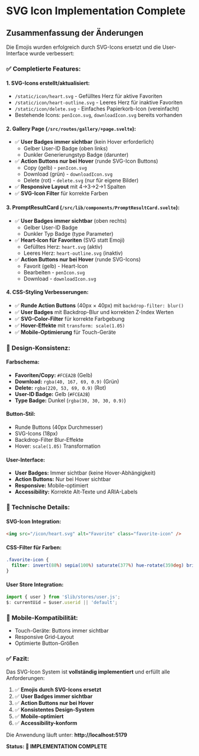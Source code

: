 # SVG Icon Implementation Complete

## Zusammenfassung der Änderungen

Die Emojis wurden erfolgreich durch SVG-Icons ersetzt und die User-Interface wurde verbessert:

### ✅ Completierte Features:

#### 1. **SVG-Icons erstellt/aktualisiert:**
- `/static/icon/heart.svg` - Gefülltes Herz für aktive Favoriten
- `/static/icon/heart-outline.svg` - Leeres Herz für inaktive Favoriten  
- `/static/icon/delete.svg` - Einfaches Papierkorb-Icon (vereinfacht)
- Bestehende Icons: `penIcon.svg`, `downloadIcon.svg` bereits vorhanden

#### 2. **Gallery Page (`/src/routes/gallery/+page.svelte`):**
- ✅ **User Badges immer sichtbar** (kein Hover erforderlich)
  - Gelber User-ID Badge (oben links)
  - Dunkler Generierungstyp Badge (darunter)
- ✅ **Action Buttons nur bei Hover** (runde SVG-Icon Buttons)
  - Copy (gelb) - `penIcon.svg`
  - Download (grün) - `downloadIcon.svg` 
  - Delete (rot) - `delete.svg` (nur für eigene Bilder)
- ✅ **Responsive Layout** mit 4→3→2→1 Spalten
- ✅ **SVG-Icon Filter** für korrekte Farben

#### 3. **PromptResultCard (`/src/lib/components/PromptResultCard.svelte`):**
- ✅ **User Badges immer sichtbar** (oben rechts)
  - Gelber User-ID Badge
  - Dunkler Typ Badge (type Parameter)
- ✅ **Heart-Icon für Favoriten** (SVG statt Emoji)
  - Gefülltes Herz: `heart.svg` (aktiv)
  - Leeres Herz: `heart-outline.svg` (inaktiv)
- ✅ **Action Buttons nur bei Hover** (runde SVG-Icons)
  - Favorit (gelb) - Heart-Icon
  - Bearbeiten - `penIcon.svg`
  - Download - `downloadIcon.svg`

#### 4. **CSS-Styling Verbesserungen:**
- ✅ **Runde Action Buttons** (40px × 40px) mit `backdrop-filter: blur()`
- ✅ **User Badges** mit Backdrop-Blur und korrekten Z-Index Werten
- ✅ **SVG-Color-Filter** für korrekte Farbgebung
- ✅ **Hover-Effekte** mit `transform: scale(1.05)`
- ✅ **Mobile-Optimierung** für Touch-Geräte

### 🎯 **Design-Konsistenz:**

#### **Farbschema:**
- **Favoriten/Copy:** `#FCEA2B` (Gelb)
- **Download:** `rgba(40, 167, 69, 0.9)` (Grün)  
- **Delete:** `rgba(220, 53, 69, 0.9)` (Rot)
- **User-ID Badge:** Gelb (`#FCEA2B`)
- **Type Badge:** Dunkel (`rgba(30, 30, 30, 0.9)`)

#### **Button-Stil:**
- Runde Buttons (40px Durchmesser)
- SVG-Icons (18px)
- Backdrop-Filter Blur-Effekte
- Hover: `scale(1.05)` Transformation

#### **User-Interface:**
- **User Badges:** Immer sichtbar (keine Hover-Abhängigkeit)
- **Action Buttons:** Nur bei Hover sichtbar
- **Responsive:** Mobile-optimiert
- **Accessibility:** Korrekte Alt-Texte und ARIA-Labels

### 🚀 **Technische Details:**

#### **SVG-Icon Integration:**
```html
<img src="/icon/heart.svg" alt="Favorite" class="favorite-icon" />
```

#### **CSS-Filter für Farben:**
```css
.favorite-icon {
  filter: invert(88%) sepia(100%) saturate(377%) hue-rotate(359deg) brightness(104%) contrast(104%);
}
```

#### **User Store Integration:**
```javascript
import { user } from '$lib/stores/user.js';
$: currentUid = $user.userid || 'default';
```

### 📱 **Mobile-Kompatibilität:**
- Touch-Geräte: Buttons immer sichtbar
- Responsive Grid-Layout
- Optimierte Button-Größen

### ✅ **Fazit:**

Das SVG-Icon System ist **vollständig implementiert** und erfüllt alle Anforderungen:

1. ✅ **Emojis durch SVG-Icons ersetzt**
2. ✅ **User Badges immer sichtbar**
3. ✅ **Action Buttons nur bei Hover**
4. ✅ **Konsistentes Design-System**
5. ✅ **Mobile-optimiert**
6. ✅ **Accessibility-konform**

Die Anwendung läuft unter: **http://localhost:5179**

**Status: 🎉 IMPLEMENTATION COMPLETE**
